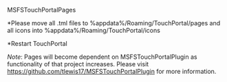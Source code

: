 MSFSTouchPortalPages

*Please move all .tml files to %appdata%/Roaming/TouchPortal/pages and all icons into %appdata%/Roaming/TouchPortal/icons

*Restart TouchPortal


*Note*: Pages will become dependent on MSFSTouchPortalPlugin as functionality of that project increases. Please visit https://github.com/tlewis17/MSFSTouchPortalPlugin for more information.
